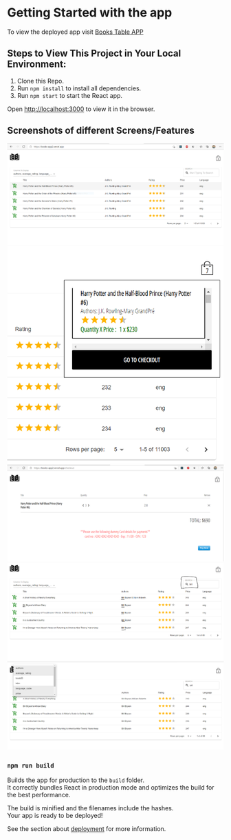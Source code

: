 # Getting Started with the app

To view the deployed app visit [Books Table APP](https://books-app2.vercel.app/)

## Steps to View This Project in Your Local Environment:

1. Clone this Repo.
2. Run `npm install` to install all dependencies.
3. Run `npm start` to start the React app.

Open [http://localhost:3000](http://localhost:3000) to view it in the browser.

## Screenshots of different Screens/Features

![Landing Page](https://github.com/agrawalsrijan/Books-app/blob/master/screenshots/Pic1.PNG)
![Cart Dropdown/Cart](https://github.com/agrawalsrijan/Books-app/blob/master/screenshots/Cart.PNG)
![Checkout Page](https://github.com/agrawalsrijan/Books-app/blob/master/screenshots/Checkout.PNG)
![Search Books By "Book Title" and "Book Author"](https://github.com/agrawalsrijan/Books-app/blob/master/screenshots/Search.PNG)
![Selectable Columns](https://github.com/agrawalsrijan/Books-app/blob/master/screenshots/Column%20Selector.PNG)

### `npm run build`

Builds the app for production to the `build` folder.\
It correctly bundles React in production mode and optimizes the build for the best performance.

The build is minified and the filenames include the hashes.\
Your app is ready to be deployed!

See the section about [deployment](https://facebook.github.io/create-react-app/docs/deployment) for more information.

